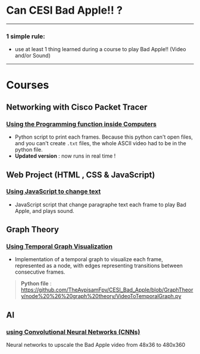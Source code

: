 # Can CESI Bad Apple!! ?

---

### 1 simple rule:
- use at least 1 thing learned during a course to play Bad Apple!! (Video and/or Sound)


---
# Courses
## Networking with Cisco Packet Tracer
### [Using the Programming function inside Computers](https://github.com/TheAypisamFpv/CESI_Bad_Apple/tree/cisco-packet-tracer)
- Python script to print each frames. Because this python can't open files, and you can't create `.txt` files, the whole ASCII video had to be in the python file.
- **Updated version** : now runs in real time !

## Web Project (HTML , CSS & JavaScript)
### [Using JavaScript to change text](https://github.com/TheAypisamFpv/CESI_Bad_Apple/tree/Web?tab=readme-ov-file)
- JavaScript script that change paragraphe text each frame to play Bad Apple, and plays sound.

## Graph Theory
### [Using Temporal Graph Visualization](https://www.youtube.com/watch?v=XJBJw7phDGY)
- Implementation of a temporal graph to visualize each frame, represented as a node, with edges representing transitions between consecutive frames.
> **Python file** : https://github.com/TheAypisamFpv/CESI_Bad_Apple/blob/GraphTheory/node%20%26%20graph%20theory/VideoToTemporalGraph.py

## AI
### [using Convolutional Neural Networks (CNNs)](https://github.com/TheAypisamFpv/CESI_Bad_Apple/tree/AI)
Neural networks to upscale the Bad Apple video from 48x36 to 480x360